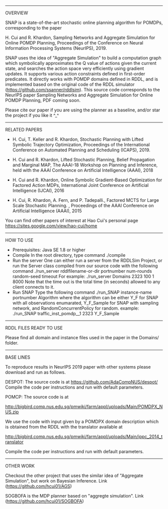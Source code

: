 -------------------------------------------------------------------------
OVERVIEW

SNAP is a state-of-the-art stochastic online planning algorithm for POMDPs, corresponding to the paper

H. Cui and R. Khardon, Sampling Networks and Aggregate Simulation for Online POMDP Planning, Proceedings of the Conference on Neural Information Processing Systems (NeurIPS), 2019.

SNAP uses the idea of "Aggregate Simulation" to build a computation graph which symbolically approximates the Q value of actions given the current state, and searches the action space very efficiently using gradient updates. It supports various action constraints defined in first-order predicates. It directly works with POMDP domains defined in RDDL, and is implemented based on the original code of the RDDL simulator (https://github.com/ssanner/rddlsim). This source code corresponds to the NeurIPS paper Sampling Networks and Aggregate Simulation for Online POMDP Planning, PDF coming soon.
   
Please cite our paper if you are using the planner as a baseline, and/or star the project if you like it ^_^

-------------------------------------------------------------------------
RELATED PAPERS

* H. Cui, T. Keller and R. Khardon, Stochastic Planning with Lifted Symbolic Trajectory Optimization, Proceedings of the International 
Conference on Automated Planning and Scheduling (ICAPS), 2019.

* H. Cui and R. Khardon, Lifted Stochastic Planning, Belief Propagation and Marginal MAP, The AAAI-18 Workshop on Planning and Inference,
held with the AAAI Conference on Artificial Intelligence (AAAI), 2018

* H. Cui and R. Khardon, Online Symbolic Gradient-Based Optimization for Factored Action MDPs, International Joint Conference on 
Artificial Intelligence (IJCAI), 2016 

* H. Cui, R. Khardon, A. Fern, and P. Tadepalli., Factored MCTS for Large Scale Stochastic Planning. , Proceedings of the AAAI Conference
on Artificial Intelligence (AAAI), 2015

You can find other papers of interest at Hao Cui's personal page
   https://sites.google.com/view/hao-cui/home
   
-------------------------------------------------------------------------
HOW TO USE

* Prerequisites: Java SE 1.8 or higher
* Compile
  In the root directory, type command ./compile
* Run the server
  One can either run a server from the RDDLSim Project, or run the Server class compiled from our source code with the following command
  ./run_server rddlfilename-or-dir portnumber num-rounds random-seed timeout 
  For example: 
  ./run_server Domains 2323 100 1 8000
  Note that the time out is the total time (in seconds) allowed to any client connects to it.
* Run SNAP
  Type the following command
  ./run_SNAP instance-name portnumber Algorithm
  where the algorithm can be either Y_F for SNAP with all observations enumarated, Y_F_Sample for SNAP with sampling network, and RandomConcurrentPolicy for random.
  example:
  ./run_SNAP traffic_inst_pomdp__1 2323 Y_F_Sample

-------------------------------------------------------------------------
RDDL FILES READY TO USE

Please find all domain and instance files used in the paper in the Domains/ folder.

-------------------------------------------------------------------------
BASE LINES

To reproduce results in NeurIPS 2019 paper with other systems please
download and run as follows.

DESPOT: The source code is at
    https://github.com/AdaCompNUS/despot/
Compile the code per instructions and run with default parameters.

POMCP: The source code is at

http://bigbird.comp.nus.edu.sg/pmwiki/farm/appl/uploads/Main/POMDPX_NUS.zip

We use the code with input given by a POMDPX domain description which is
obtained from the RDDL with the translator available at

http://bigbird.comp.nus.edu.sg/pmwiki/farm/appl/uploads/Main/ippc_2014_translator

Compile the code per instructions and run with default parameters.

-------------------------------------------------------------------------
OTHER WORK

Checkout the other project that uses the similar idea of "Aggregate Simulation", but work on Bayesian Inference. 
  Link (https://github.com/hcui01/AGS)

SOGBOFA is the MDP planner based on "aggregte simulation". 
  Link (https://github.com/hcui01/SOGBOFA)


